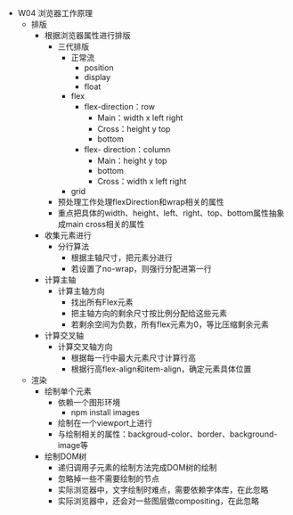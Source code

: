 - W04 浏览器工作原理
	- 排版
		- 根据浏览器属性进行排版
			- 三代排版
				- 正常流
					- position
					- display
					- float
				- flex
					- flex-direction：row
						- Main：width x left right
						- Cross：height y top
						- bottom
					- flex- direction：column
						- Main：height y top
						- bottom
						- Cross：width x left right
				- grid
			- 预处理工作处理flexDirection和wrap相关的属性
			- 重点把具体的width、height、left、right、top、bottom属性抽象成main cross相关的属性
		- 收集元素进行
			- 分行算法
				- 根据主轴尺寸，把元素分进行
				- 若设置了no-wrap，则强行分配进第一行
		- 计算主轴
			- 计算主轴方向
				- 找出所有Flex元素
				- 把主轴方向的剩余尺寸按比例分配给这些元素
				- 若剩余空间为负数，所有flex元素为0，等比压缩剩余元素
		- 计算交叉轴
			- 计算交叉轴方向
				- 根据每一行中最大元素尺寸计算行高
				- 根据行高flex-align和item-align，确定元素具体位置
	- 渲染
		- 绘制单个元素
			- 依赖一个图形环境
				- npm install images
			- 绘制在一个viewport上进行
			- 与绘制相关的属性：backgroud-color、border、background-image等
		- 绘制DOM树
			- 递归调用子元素的绘制方法完成DOM树的绘制
			- 忽略掉一些不需要绘制的节点
			- 实际浏览器中，文字绘制时难点，需要依赖字体库，在此忽略
			- 实际浏览器中，还会对一些图层做compositing，在此忽略